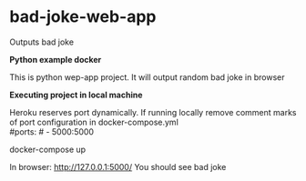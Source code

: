 # bad-joke-web-app
Outputs bad joke

**Python example docker**

This is python wep-app project.
It will output random bad joke in browser

**Executing project in local machine**

Heroku reserves port dynamically.
If running locally remove comment marks of port configuration in docker-compose.yml   
    #ports:
    #  - 5000:5000

docker-compose up

In browser: http://127.0.0.1:5000/
You should see bad joke



